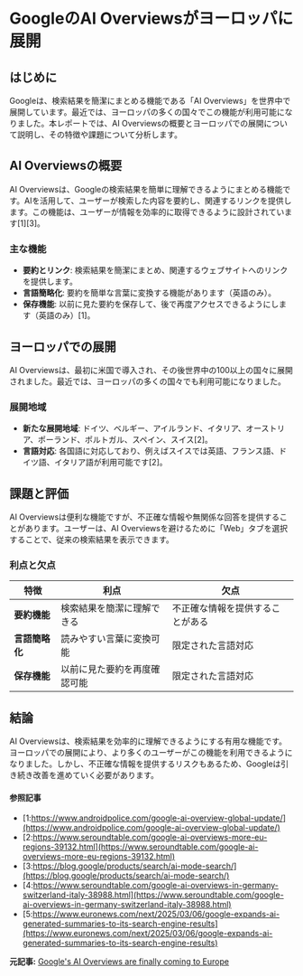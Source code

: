 # GoogleのAI Overviewsがヨーロッパに展開

## はじめに

Googleは、検索結果を簡潔にまとめる機能である「AI Overviews」を世界中で展開しています。最近では、ヨーロッパの多くの国々でこの機能が利用可能になりました。本レポートでは、AI Overviewsの概要とヨーロッパでの展開について説明し、その特徴や課題について分析します。

## AI Overviewsの概要

AI Overviewsは、Googleの検索結果を簡単に理解できるようにまとめる機能です。AIを活用して、ユーザーが検索した内容を要約し、関連するリンクを提供します。この機能は、ユーザーが情報を効率的に取得できるように設計されています[1][3]。

### 主な機能

- **要約とリンク**: 検索結果を簡潔にまとめ、関連するウェブサイトへのリンクを提供します。
- **言語簡略化**: 要約を簡単な言葉に変換する機能があります（英語のみ）。
- **保存機能**: 以前に見た要約を保存して、後で再度アクセスできるようにします（英語のみ）[1]。

## ヨーロッパでの展開

AI Overviewsは、最初に米国で導入され、その後世界中の100以上の国々に展開されました。最近では、ヨーロッパの多くの国々でも利用可能になりました。

### 展開地域

- **新たな展開地域**: ドイツ、ベルギー、アイルランド、イタリア、オーストリア、ポーランド、ポルトガル、スペイン、スイス[2]。
- **言語対応**: 各国語に対応しており、例えばスイスでは英語、フランス語、ドイツ語、イタリア語が利用可能です[2]。

## 課題と評価

AI Overviewsは便利な機能ですが、不正確な情報や無関係な回答を提供することがあります。ユーザーは、AI Overviewsを避けるために「Web」タブを選択することで、従来の検索結果を表示できます。

### 利点と欠点

| 特徴 | 利点 | 欠点 |
| --- | --- | --- |
| **要約機能** | 検索結果を簡潔に理解できる | 不正確な情報を提供することがある |
| **言語簡略化** | 読みやすい言葉に変換可能 | 限定された言語対応 |
| **保存機能** | 以前に見た要約を再度確認可能 | 限定された言語対応 |

## 結論

AI Overviewsは、検索結果を効率的に理解できるようにする有用な機能です。ヨーロッパでの展開により、より多くのユーザーがこの機能を利用できるようになりました。しかし、不正確な情報を提供するリスクもあるため、Googleは引き続き改善を進めていく必要があります。

#### 参照記事
- [1:https://www.androidpolice.com/google-ai-overview-global-update/](https://www.androidpolice.com/google-ai-overview-global-update/)
- [2:https://www.seroundtable.com/google-ai-overviews-more-eu-regions-39132.html](https://www.seroundtable.com/google-ai-overviews-more-eu-regions-39132.html)
- [3:https://blog.google/products/search/ai-mode-search/](https://blog.google/products/search/ai-mode-search/)
- [4:https://www.seroundtable.com/google-ai-overviews-in-germany-switzerland-italy-38988.html](https://www.seroundtable.com/google-ai-overviews-in-germany-switzerland-italy-38988.html)
- [5:https://www.euronews.com/next/2025/03/06/google-expands-ai-generated-summaries-to-its-search-engine-results](https://www.euronews.com/next/2025/03/06/google-expands-ai-generated-summaries-to-its-search-engine-results)


**元記事:** [Google's AI Overviews are finally coming to Europe](https://www.androidpolice.com/googles-ai-overviews-are-finally-coming-to-europe/)